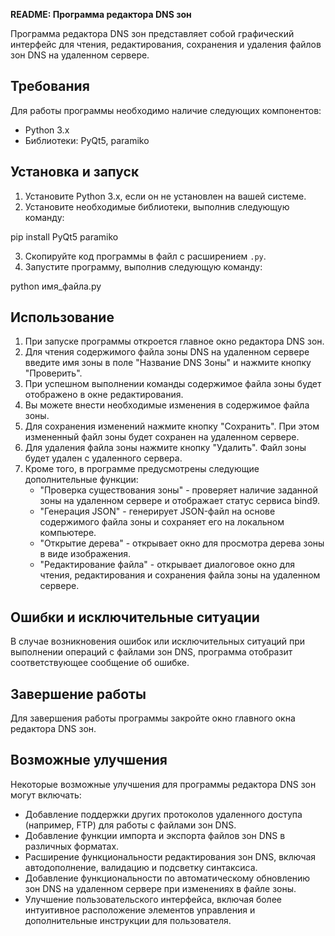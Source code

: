 **README: Программа редактора DNS зон**

Программа редактора DNS зон представляет собой графический интерфейс для чтения, редактирования, сохранения и удаления файлов зон DNS на удаленном сервере.

## Требования

Для работы программы необходимо наличие следующих компонентов:

- Python 3.x
- Библиотеки: PyQt5, paramiko

## Установка и запуск

1. Установите Python 3.x, если он не установлен на вашей системе.
2. Установите необходимые библиотеки, выполнив следующую команду:

pip install PyQt5 paramiko

3. Скопируйте код программы в файл с расширением `.py`.
4. Запустите программу, выполнив следующую команду:

python имя_файла.py


## Использование

1. При запуске программы откроется главное окно редактора DNS зон.
2. Для чтения содержимого файла зоны DNS на удаленном сервере введите имя зоны в поле "Название DNS Зоны" и нажмите кнопку "Проверить".
3. При успешном выполнении команды содержимое файла зоны будет отображено в окне редактирования.
4. Вы можете внести необходимые изменения в содержимое файла зоны.
5. Для сохранения изменений нажмите кнопку "Сохранить". При этом измененный файл зоны будет сохранен на удаленном сервере.
6. Для удаления файла зоны нажмите кнопку "Удалить". Файл зоны будет удален с удаленного сервера.
7. Кроме того, в программе предусмотрены следующие дополнительные функции:
   - "Проверка существования зоны" - проверяет наличие заданной зоны на удаленном сервере и отображает статус сервиса bind9.
   - "Генерация JSON" - генерирует JSON-файл на основе содержимого файла зоны и сохраняет его на локальном компьютере.
   - "Открытие дерева" - открывает окно для просмотра дерева зоны в виде изображения.
   - "Редактирование файла" - открывает диалоговое окно для чтения, редактирования и сохранения файла зоны на удаленном сервере.

## Ошибки и исключительные ситуации

В случае возникновения ошибок или исключительных ситуаций при выполнении операций с файлами зон DNS, программа отобразит соответствующее сообщение об ошибке.

## Завершение работы

Для завершения работы программы закройте окно главного окна редактора DNS зон.

## Возможные улучшения

Некоторые возможные улучшения для программы редактора DNS зон могут включать:

- Добавление поддержки других протоколов удаленного доступа (например, FTP) для работы с файлами зон DNS.
- Добавление функции импорта и экспорта файлов зон DNS в различных форматах.
- Расширение функциональности редактирования зон DNS, включая автодополнение, валидацию и подсветку синтаксиса.
- Добавление функциональности по автоматическому обновлению зон DNS на удаленном сервере при изменениях в файле зоны.
- Улучшение пользовательского интерфейса, включая более интуитивное расположение элементов управления и дополнительные инструкции для пользователя.
